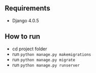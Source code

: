 ## Requirements

* Django 4.0.5

## How to run

* cd project folder
* run `python manage.py makemigrations`
* run `python manage.py migrate`
* run `python manage.py runserver`